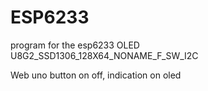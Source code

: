 # ESP6233
program for the esp6233
OLED U8G2_SSD1306_128X64_NONAME_F_SW_I2C

Web uno button on off, indication on oled
